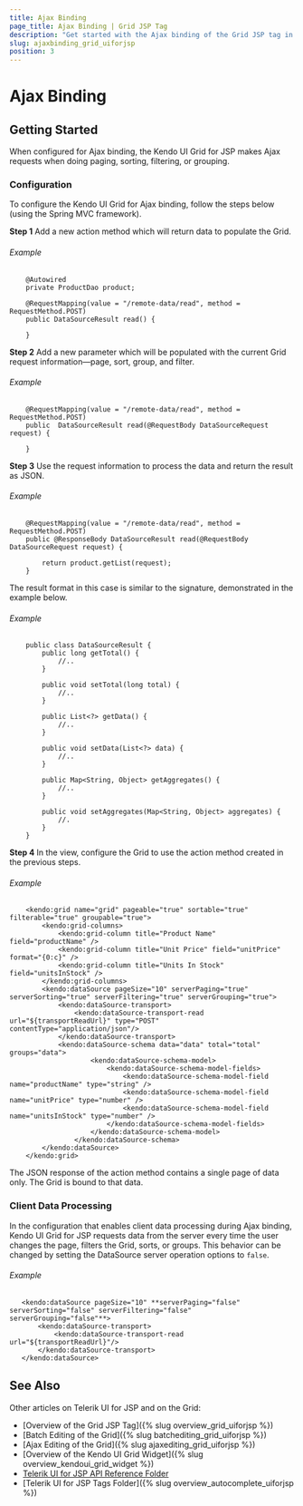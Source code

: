 ```yaml
---
title: Ajax Binding
page_title: Ajax Binding | Grid JSP Tag
description: "Get started with the Ajax binding of the Grid JSP tag in Kendo UI."
slug: ajaxbinding_grid_uiforjsp
position: 3
---
```


# Ajax Binding

## Getting Started

When configured for Ajax binding, the Kendo UI Grid for JSP makes Ajax requests when doing paging, sorting, filtering, or grouping.

### Configuration

To configure the Kendo UI Grid for Ajax binding, follow the steps below (using the Spring MVC framework).

**Step 1** Add a new action method which will return data to populate the Grid.

###### Example

        @Autowired
        private ProductDao product;

        @RequestMapping(value = "/remote-data/read", method = RequestMethod.POST)
        public DataSourceResult read() {

        }

**Step 2** Add a new parameter which will be populated with the current Grid request information&mdash;page, sort, group, and filter.

###### Example

        @RequestMapping(value = "/remote-data/read", method = RequestMethod.POST)
        public  DataSourceResult read(@RequestBody DataSourceRequest request) {

        }

**Step 3** Use the request information to process the data and return the result as JSON.

###### Example

        @RequestMapping(value = "/remote-data/read", method = RequestMethod.POST)
        public @ResponseBody DataSourceResult read(@RequestBody DataSourceRequest request) {

            return product.getList(request);
        }

The result format in this case is similar to the signature, demonstrated in the example below.

###### Example

        public class DataSourceResult {
            public long getTotal() {
                //..
            }

            public void setTotal(long total) {
                //..
            }

            public List<?> getData() {
                //..
            }

            public void setData(List<?> data) {
                //..
            }

            public Map<String, Object> getAggregates() {
                //..
            }

            public void setAggregates(Map<String, Object> aggregates) {
                //.
            }
        }

**Step 4** In the view, configure the Grid to use the action method created in the previous steps.

###### Example

        <kendo:grid name="grid" pageable="true" sortable="true" filterable="true" groupable="true">
            <kendo:grid-columns>
                <kendo:grid-column title="Product Name" field="productName" />
                <kendo:grid-column title="Unit Price" field="unitPrice" format="{0:c}" />
                <kendo:grid-column title="Units In Stock" field="unitsInStock" />
            </kendo:grid-columns>
            <kendo:dataSource pageSize="10" serverPaging="true" serverSorting="true" serverFiltering="true" serverGrouping="true">
                <kendo:dataSource-transport>
                    <kendo:dataSource-transport-read url="${transportReadUrl}" type="POST"  contentType="application/json"/>
                </kendo:dataSource-transport>
                <kendo:dataSource-schema data="data" total="total" groups="data">
                        <kendo:dataSource-schema-model>
                            <kendo:dataSource-schema-model-fields>
                                <kendo:dataSource-schema-model-field name="productName" type="string" />
                                <kendo:dataSource-schema-model-field name="unitPrice" type="number" />
                                <kendo:dataSource-schema-model-field name="unitsInStock" type="number" />
                            </kendo:dataSource-schema-model-fields>
                        </kendo:dataSource-schema-model>
                    </kendo:dataSource-schema>
            </kendo:dataSource>
        </kendo:grid>


The JSON response of the action method contains a single page of data only. The Grid is bound to that data.

### Client Data Processing

In the configuration that enables client data processing during Ajax binding, Kendo UI Grid for JSP requests data from the server every time the user changes the page, filters the Grid, sorts, or groups. This behavior can be changed by setting the DataSource server operation options to `false`.

###### Example

       <kendo:dataSource pageSize="10" **serverPaging="false" serverSorting="false" serverFiltering="false" serverGrouping="false"**>
           <kendo:dataSource-transport>
               <kendo:dataSource-transport-read url="${transportReadUrl}"/>
           </kendo:dataSource-transport>
       </kendo:dataSource>

## See Also

Other articles on Telerik UI for JSP and on the Grid:

* [Overview of the Grid JSP Tag]({% slug overview_grid_uiforjsp %})
* [Batch Editing of the Grid]({% slug batchediting_grid_uiforjsp %})
* [Ajax Editing of the Grid]({% slug ajaxediting_grid_uiforjsp %})
* [Overview of the Kendo UI Grid Widget]({% slug overview_kendoui_grid_widget %})
* [Telerik UI for JSP API Reference Folder](/api/jsp/autocomplete/animation)
* [Telerik UI for JSP Tags Folder]({% slug overview_autocomplete_uiforjsp %})
